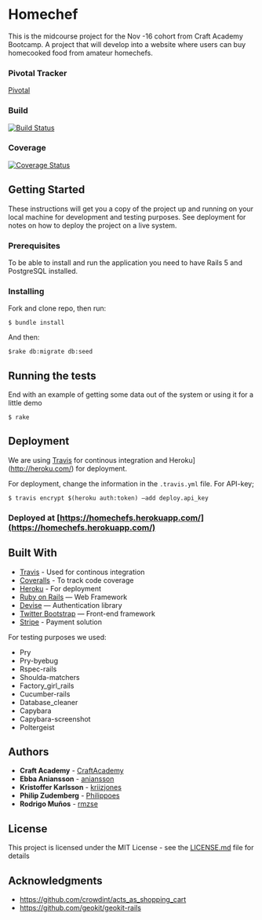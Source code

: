 # Homechef
This is the midcourse project for the Nov -16 cohort from Craft Academy Bootcamp. A project that will develop into a website where users can buy homecooked food from amateur homechefs.

### Pivotal Tracker
[Pivotal](https://www.pivotaltracker.com/n/projects/)

### Build
[![Build Status](https://travis-ci.org/CraftAcademy/homechef.svg?branch=develop)](https://travis-ci.org/CraftAcademy/homechef)

### Coverage
[![Coverage Status](https://coveralls.io/repos/github/CraftAcademy/homechef/badge.svg?branch=develop)](https://coveralls.io/github/CraftAcademy/homechef?branch=develop)

## Getting Started

These instructions will get you a copy of the project up and running on your local machine for development and testing purposes. See deployment for notes on how to deploy the project on a live system.

### Prerequisites

To be able to install and run the application you need to have Rails 5 and PostgreSQL installed.

### Installing

Fork and clone repo, then run:
```
$ bundle install
```

And then:

```
$rake db:migrate db:seed
```

## Running the tests

End with an example of getting some data out of the system or using it for a little demo

```
$ rake
```

## Deployment

We are using [Travis](https://travis-ci.org) for continous integration and Heroku](http://heroku.com/) for deployment.

For deployment, change the information in the `.travis.yml` file. For API-key;

```
$ travis encrypt $(heroku auth:token) —add deploy.api_key
```

### Deployed at [https://homechefs.herokuapp.com/](https://homechefs.herokuapp.com/)

## Built With

  * [Travis](https://travis-ci.org) - Used for continous integration
  * [Coveralls](https://coveralls.io) - To track code coverage
  * [Heroku](http://heroku.com/) - For deployment
  * [Ruby on Rails](http://rubyonrails.org) — Web Framework
  * [Devise](https://github.com/plataformatec/devise) — Authentication library
  * [Twitter Bootstrap](http://getbootstrap.com) — Front-end framework
  * [Stripe](https://github.com/stripe/stripe-ruby) - Payment solution

For testing purposes we used:

  * Pry
  * Pry-byebug
  * Rspec-rails
  * Shoulda-matchers
  * Factory_girl_rails
  * Cucumber-rails
  * Database_cleaner
  * Capybara
  * Capybara-screenshot
  * Poltergeist

## Authors
  * **Craft Academy** - [CraftAcademy](https://github.com/CraftAcademy)
  * **Ebba Aniansson** - [aniansson](https://github.com/aniansson)
  * **Kristoffer Karlsson** - [kriizjones](https://github.com/kriizjones)
  * **Philip Zudemberg** - [Philippoes](https://github.com/Philippoes)
  * **Rodrigo Muños** - [rmzse](https://github.com/rmzse)

## License

This project is licensed under the MIT License - see the [LICENSE.md](LICENSE.md) file for details

## Acknowledgments

* https://github.com/crowdint/acts_as_shopping_cart
* https://github.com/geokit/geokit-rails
